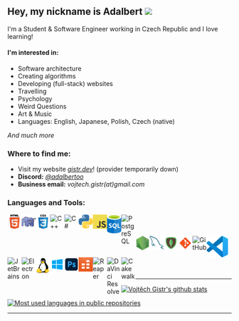 ## Hey, my nickname is Adalbert <img src="https://media.giphy.com/media/hvRJCLFzcasrR4ia7z/giphy.gif" width="25px">

I'm a Student & Software Engineer working in Czech Republic and I love learning!

#### I'm interested in:
- Software architecture
- Creating algorithms
- Developing (full-stack) websites
- Travelling
- Psychology
- Weird Questions
- Art & Music
- Languages: English, Japanese, Polish, Czech (native)

_And much more_

### Where to find me:
- Visit my website <a href="https://gistr.dev/">*gistr.dev*</a>! (provider temporarily down)
- **Discord:** <a href="https://discord.com/users/484448041609199620">*@adalbertoo*</a>
- **Business email:** *vojtech.gistr(at)gmail.com*

### Languages and Tools:

<img align="left" alt="HTML5" width="32px" src="https://raw.githubusercontent.com/github/explore/80688e429a7d4ef2fca1e82350fe8e3517d3494d/topics/html/html.png" />
<img align="left" alt="PHP" width="32px" src="./assets/php.png" />
<img align="left" alt="CSS3" width="32px" src="https://raw.githubusercontent.com/github/explore/80688e429a7d4ef2fca1e82350fe8e3517d3494d/topics/css/css.png" />
<img align="left" alt="C++" width="32px" src="https://raw.githubusercontent.com/isocpp/logos/master/cpp_logo.png" />
<img align="left" alt="C#" width="32px" src="https://github.com/vojtechgistr/vojtechgistr/assets/56306485/6a927a9a-ee85-493c-8763-2bb39962e629" />
<img align="left" alt="Python" width="32px" src="./assets/python.png" />
<img align="left" alt="JavaScript" width="32px" src="https://raw.githubusercontent.com/github/explore/80688e429a7d4ef2fca1e82350fe8e3517d3494d/topics/javascript/javascript.png" />
<img align="left" alt="SQL" width="32px" src="./assets/sql.png" />
<img align="left" alt="PostgreSQL" width="32px" src="https://github.com/vojtechgistr/vojtechgistr/assets/56306485/b4b609e7-552b-493e-ad52-7ece3ef2604c" />

<br /><br />

<img align="left" alt="Node.js" width="32px" src="https://raw.githubusercontent.com/github/explore/80688e429a7d4ef2fca1e82350fe8e3517d3494d/topics/nodejs/nodejs.png" />
<img align="left" alt="MySQL" width="32px" src="./assets/mysql.png" />
<img align="left" alt="MongoDB" width="32px" src="./assets/mongodb (2).png" />
<img align="left" alt="Git" width="32px" src="./assets/git (2).png" />
<img align="left" alt="GitHub" width="32px" src="https://cdn.icon-icons.com/icons2/2351/PNG/512/logo_github_icon_143196.png" />
<img align="left" alt="Visual Studio / Code" width="48px" src="https://raw.githubusercontent.com/github/explore/80688e429a7d4ef2fca1e82350fe8e3517d3494d/topics/visual-studio-code/visual-studio-code.png" />
<img align="left" alt="JetBrains" width="32px" src="https://resources.jetbrains.com/storage/products/company/brand/logos/jb_beam.png" />
<img align="left" alt="Electron" width="32px" src="https://upload.wikimedia.org/wikipedia/commons/9/91/Electron_Software_Framework_Logo.svg" />

<br /><br />

<img align="left" alt="Linux" width="32px" src="./assets/linux.png" />
<img align="left" alt="Windows" width="32px" src="./assets/windows.png" />
<img align="left" alt="Photoshop" width="32px" src="./assets/photoshop.png" />
<img align="left" alt="Cakewalk" width="32px" src="./assets/cakewalk.png" />
<img align="left" alt="Reaper" width="32px" src="https://github.com/vojtechgistr/vojtechgistr/assets/56306485/9599bdf4-10fe-418b-8ff7-9ac4a366fee6" />
<img align="left" alt="DaVinci Resolve" width="32px" src="https://upload.wikimedia.org/wikipedia/commons/thumb/9/90/DaVinci_Resolve_17_logo.svg/240px-DaVinci_Resolve_17_logo.svg.png" />
<img align="left" alt="Cakewalk" width="32px" src="https://user-images.githubusercontent.com/56306485/210176259-90379143-0171-4894-b0a7-43e1f615a99a.png" />

<br /><br />

---

[![Vojtěch Gistr's github stats](https://github-readme-stats.vercel.app/api?username=vojtechgistr&show_icons=true&theme=radical)](https://github.com/vojtechgistr?tab=repositories)
  
[![Most used languages in public repositories](https://github-readme-stats.vercel.app/api/top-langs/?username=vojtechgistr&theme=radical&layout=compact)](https://github.com/vojtechgistr?tab=repositories)
 
---
